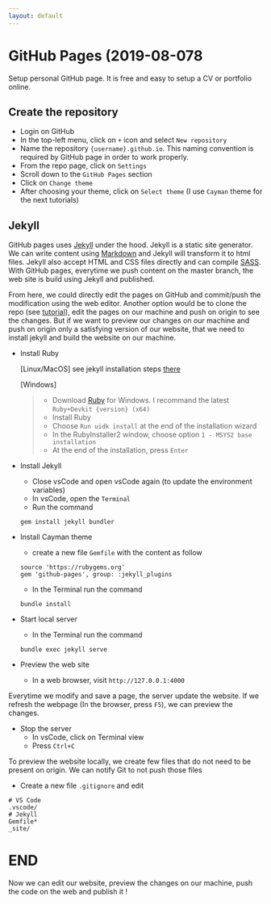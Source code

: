 ```yaml
---
layout: default
---
```


# GitHub Pages (2019-08-078
Setup personal GitHub page. It is free and easy to setup a CV or portfolio online.

## Create the repository
* Login on GitHub
* In the top-left menu, click on `+` icon and select `New repository`
* Name the repository `{username}.github.io`. This naming convention is required by GitHub page in order to work properly.
* From the repo page, click on `Settings`
* Scroll down to the `GitHub Pages` section
* Click on `Change theme`
* After choosing your theme, click on `Select theme`
(I use `Cayman` theme for the next tutorials)

## Jekyll
GitHub pages uses [Jekyll](https://jekyllrb.com/) under the hood. Jekyll is a static site generator. We can write content using [Markdown](https://www.markdownguide.org/) and Jekyll will transform it to html files. Jekyll also accept HTML and CSS files directly and can compile [SASS](https://sass-lang.com/). With GitHub pages, everytime we push content on the master branch, the web site is build using Jekyll and published.

From here, we could directly edit the pages on GitHub and commit/push the modification using the web editor. Another option would be to clone the repo (see [tutorial](tutorials/git.html#clone-a-repo)), edit the pages on our machine and push on origin to see the changes. But if we want to preview our changes on our machine and push on origin only a satisfying version of our website, that we need to install jekyll and build the website on our machine.

* Install Ruby

  [Linux/MacOS] see jekyll installation steps [there](https://jekyllrb.com/docs/installation/)

  [Windows]

  > * Download [Ruby](https://rubyinstaller.org/) for Windows. I recommand the latest `Ruby+Devkit {version} (x64)`
  > * Install Ruby
  > * Choose `Run uidk install` at the end of the installation wizard
  > * In the RubyInstaller2 window, choose option `1 - MSYS2 base installation`
  > * At the end of the installation, press `Enter`

* Install Jekyll
  * Close vsCode and open vsCode again (to update the environment variables)
  * In vsCode, open the `Terminal`
  * Run the command 
  ```
  gem install jekyll bundler
  ``` 
* Install Cayman theme 
  * create a new file `Gemfile` with the content as follow
  ```
  source 'https://rubygems.org'
  gem 'github-pages', group: :jekyll_plugins
  ```
  * In the Terminal run the command
  ```
  bundle install
  ```
* Start local server
  * In the Terminal run the command
  ```
  bundle exec jekyll serve
  ```
* Preview the web site
  * In a web browser, visit `http://127.0.0.1:4000`

Everytime we modify and save a page, the server update the website. If we refresh the webpage (In the browser, press `F5`), we can preview the changes.

* Stop the server
  * In vsCode, click on Terminal view
  * Press `Ctrl+C` 

To preview the website locally, we create few files that do not need to be present on origin. We can notify Git to not push those files

* Create a new file `.gitignore` and edit
```
# VS Code
.vscode/
# Jekyll
Gemfile*
_site/
```

# END
Now we can edit our website, preview the changes on our machine, push the code on the web and publish it !
